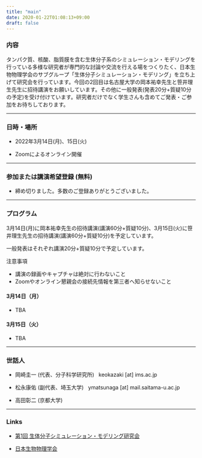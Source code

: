 ```yaml
---
title: "main"
date: 2020-01-22T01:08:13+09:00
draft: false
---
```


### 内容

タンパク質、核酸、脂質膜を含む生体分子系のシミュレーション・モデリングを行っている多様な研究者が専門的な討論や交流を行える場をつくりたく、日本生物物理学会のサブグループ「生体分子シミュレーション・モデリング」を立ち上げて研究会を行っています。今回の2回目は名古屋大学の岡本祐幸先生と笹井理生先生に招待講演をお願いしています。その他に一般発表(発表20分+質疑10分の予定)を受け付けています。研究者だけでなく学生さんも含めてご発表・ご参加をお待ちしております。

---

### 日時・場所

- 2022年3月14日(月)、15日(火)

- Zoomによるオンライン開催

---

### 参加または講演希望登録 (無料)

- 締め切りました。多数のご登録ありがとうございました。

---

### プログラム

3月14日(月)に岡本祐幸先生の招待講演(講演60分+質疑10分)、3月15日(火)に笹井理生先生の招待講演(講演60分+質疑10分)を予定しています。

一般発表はそれぞれ講演20分+質疑10分で予定しています。

注意事項
- 講演の録画やキャプチャは絶対に行わないこと
- Zoomやオンライン懇親会の接続先情報を第三者へ知らせないこと

#### 3月14日（月）

- TBA

#### 3月15日（火）

- TBA

---

### 世話人

- 岡崎圭一 (代表、分子科学研究所) &nbsp; keokazaki [at] ims.ac.jp

- 松永康佑 (副代表、埼玉大学) &nbsp; ymatsunaga [at] mail.saitama-u.ac.jp

- 高田彰二 (京都大学)

---

### Links

- [第1回 生体分子シミュレーション・モデリング研究会](https://bsm01.github.io)

- [日本生物物理学会](https://www.biophys.jp)

